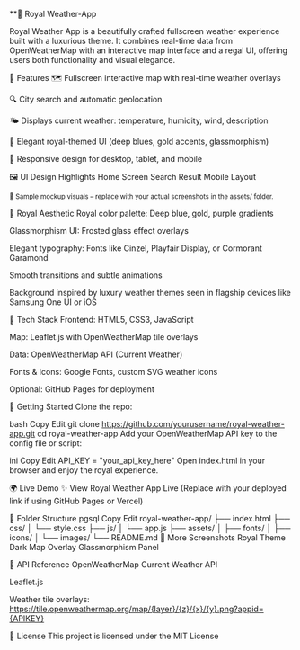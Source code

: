**👑 Royal Weather-App

Royal Weather App is a beautifully crafted fullscreen weather experience built with a luxurious theme. It combines real-time data from OpenWeatherMap with an interactive map interface and a regal UI, offering users both functionality and visual elegance.

🌟 Features
🗺️ Fullscreen interactive map with real-time weather overlays

🔍 City search and automatic geolocation

🌤️ Displays current weather: temperature, humidity, wind, description

🎨 Elegant royal-themed UI (deep blues, gold accents, glassmorphism)

📱 Responsive design for desktop, tablet, and mobile

🖼️ UI Design Highlights
Home Screen	Search Result	Mobile Layout

<sup>🔸 Sample mockup visuals – replace with your actual screenshots in the assets/ folder.</sup>

🎨 Royal Aesthetic
Royal color palette: Deep blue, gold, purple gradients

Glassmorphism UI: Frosted glass effect overlays

Elegant typography: Fonts like Cinzel, Playfair Display, or Cormorant Garamond

Smooth transitions and subtle animations

Background inspired by luxury weather themes seen in flagship devices like Samsung One UI or iOS

🔧 Tech Stack
Frontend: HTML5, CSS3, JavaScript

Map: Leaflet.js with OpenWeatherMap tile overlays

Data: OpenWeatherMap API (Current Weather)

Fonts & Icons: Google Fonts, custom SVG weather icons

Optional: GitHub Pages for deployment

🚀 Getting Started
Clone the repo:

bash
Copy
Edit
git clone https://github.com/yourusername/royal-weather-app.git
cd royal-weather-app
Add your OpenWeatherMap API key to the config file or script:

ini
Copy
Edit
API_KEY = "your_api_key_here"
Open index.html in your browser and enjoy the royal experience.

🌍 Live Demo
✨ View Royal Weather App Live
(Replace with your deployed link if using GitHub Pages or Vercel)

📁 Folder Structure
pgsql
Copy
Edit
royal-weather-app/
├── index.html
├── css/
│   └── style.css
├── js/
│   └── app.js
├── assets/
│   ├── fonts/
│   ├── icons/
│   └── images/
└── README.md
📸 More Screenshots
Royal Theme	Dark Map Overlay	Glassmorphism Panel

🔑 API Reference
OpenWeatherMap Current Weather API

Leaflet.js

Weather tile overlays: https://tile.openweathermap.org/map/{layer}/{z}/{x}/{y}.png?appid={APIKEY}

🧾 License
This project is licensed under the MIT License

